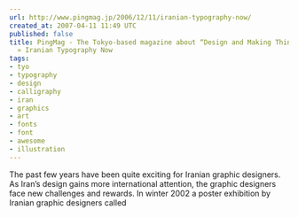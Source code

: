 ```yaml
---
url: http://www.pingmag.jp/2006/12/11/iranian-typography-now/
created_at: 2007-04-11 11:49 UTC
published: false
title: PingMag - The Tokyo-based magazine about “Design and Making Things” » Archive
  » Iranian Typography Now
tags:
- tyo
- typography
- design
- calligraphy
- iran
- graphics
- art
- fonts
- font
- awesome
- illustration
---
```


The past few years have been quite exciting for Iranian graphic designers. As Iran’s design gains more international attention, the graphic designers face new challenges and rewards. In winter 2002 a poster exhibition by Iranian graphic designers called

